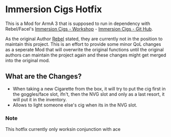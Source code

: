 # Immersion Cigs Hotfix

This is a Mod for ArmA 3 that is supposed to run in dependency with Rebel/Facel's [Immersion Cigs - Workshop](https://steamcommunity.com/sharedfiles/filedetails/?id=753946944) - [Immersion Cigs - Git Hub](https://github.com/rebelvg/immersion_cigs/tree/master).

As the original Author [Rebel](https://github.com/rebelvg) stated, they are currently not in the position to maintain this project. 
This is an effort to provide some minor QoL changes as a seperate Mod that will overwrite the original functions until the original authors can maintain the project again and these changes might get merged into the original mod.

## What are the Changes?

- When taking a new Cigarette from the box, it will try to put the cig first in the goggles/face slot, ifn't, then the NVG slot and only as a last resort, it will put it in the inventory.
- Allows to light someone else's cig when its in the NVG slot.


### Note

This hotfix currently only worksin conjunction with ace

